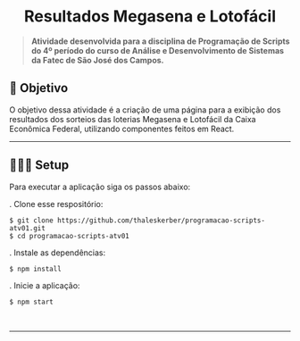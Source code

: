 <h1 align="center">Resultados Megasena e Lotofácil</h1>

  > **Atividade desenvolvida para a disciplina de Programação de Scripts do 4º período do curso de Análise e Desenvolvimento de Sistemas da Fatec de São José dos Campos.**
  
  
## 🚀 Objetivo
O objetivo dessa atividade é a criação de uma página para a exibição dos resultados dos sorteios das loterias Megasena e Lotofácil da Caixa Econômica Federal, utilizando componentes feitos em React.

---

## 👷🏻‍♀️ Setup
Para executar a aplicação siga os passos abaixo:

. Clone esse respositório:

```
$ git clone https://github.com/thaleskerber/programacao-scripts-atv01.git
$ cd programacao-scripts-atv01
```

. Instale as dependências:

```
$ npm install
```

. Inicie a aplicação:

```
$ npm start
```
<br/>

---
